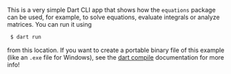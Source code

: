 This is a very simple Dart CLI app that shows how the `equations` package can be used, for example, to solve equations, evaluate integrals or analyze matrices. You can run it using

```bash
 $ dart run
```

from this location. If you want to create a portable binary file of this example (like an `.exe` file for Windows), see the [dart compile](https://dart.dev/tools/dart-compile) documentation for more info!
